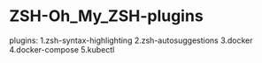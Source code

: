 # ZSH-Oh_My_ZSH-plugins
plugins: 
1.zsh-syntax-highlighting
2.zsh-autosuggestions
3.docker
4.docker-compose
5.kubectl
